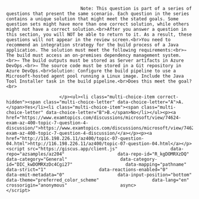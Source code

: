 <p class="card-text">
							
								Note: This question is part of a series of questions that present the same scenario. Each question in the series contains a unique solution that might meet the stated goals. Some question sets might have more than one correct solution, while others might not have a correct solution.<br>After you answer a question in this section, you will NOT be able to return to it. As a result, these questions will not appear in the review screen.<br>You need to recommend an integration strategy for the build process of a Java application. The solution must meet the following requirements:<br>✑ The build must access an on-premises dependency management system.<br>✑ The build outputs must be stored as Server artifacts in Azure DevOps.<br>✑ The source code must be stored in a Git repository in Azure DevOps.<br>Solution: Configure the build pipeline to use a Microsoft-hosted agent pool running a Linux image. Include the Java Tool Installer task in the build pipeline.<br>Does this meet the goal?<br>
							
						</p><ul><li class="multi-choice-item correct-hidden"><span class="multi-choice-letter" data-choice-letter="A">A.</span>Yes</li><li class="multi-choice-item"><span class="multi-choice-letter" data-choice-letter="B">B.</span>No</li></ul><p><a href="https://www.examtopics.com/discussions/microsoft/view/74624-exam-az-400-topic-7-question-4-discussion/">https://www.examtopics.com/discussions/microsoft/view/74624-exam-az-400-topic-7-question-4-discussion/</a></p><p><a href="http://116.198.226.11/az400/topic-07-question-04.html">http://116.198.226.11/az400/topic-07-question-04.html</a></p><script src="https://giscus.app/client.js"                    data-repo="azsamples/az204"                    data-repo-id="R_kgDOMRXzDQ"                    data-category="General"                    data-category-id="DIC_kwDOMRXzDc4Cgi27"                    data-mapping="pathname"                    data-strict="1"                    data-reactions-enabled="0"                    data-emit-metadata="0"                    data-input-position="bottom"                    data-theme="preferred_color_scheme"                    data-lang="en"                    crossorigin="anonymous"                    async>                    </script>
